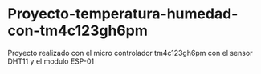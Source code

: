 # Proyecto-temperatura-humedad-con-tm4c123gh6pm
Proyecto realizado con el micro controlador tm4c123gh6pm con el sensor DHT11 y el modulo ESP-01

